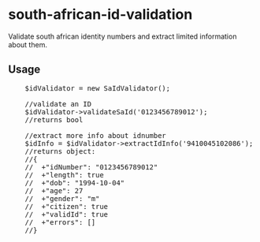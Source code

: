 # south-african-id-validation
Validate south african identity numbers and extract limited information about them.


## Usage
<pre>
    $idValidator = new SaIdValidator();

    //validate an ID
    $idValidator->validateSaId('0123456789012');
    //returns bool

    //extract more info about idnumber
    $idInfo = $idValidator->extractIdInfo('9410045102086');
    //returns object:
    //{
    //  +"idNumber": "0123456789012"
    //  +"length": true
    //  +"dob": "1994-10-04"
    //  +"age": 27
    //  +"gender": "m"
    //  +"citizen": true
    //  +"validId": true
    //  +"errors": []
    //}
</pre>
